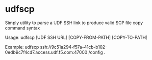 # udfscp

Simply utility to parse a UDF SSH link to produce valid SCP file copy command syntax

Usage:   udfscp [UDF SSH URL] [COPY-FROM-PATH] [COPY-TO-PATH]

Example: udfscp ssh://9c51a294-f57a-41cb-b102-0edb9c7f4cd7.access.udf.f5.com:47000 /config .
